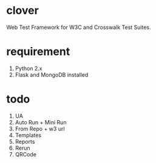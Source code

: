 # clover
Web Test Framework for W3C and Crosswalk Test Suites.

# requirement
1. Python 2.x
2. Flask and MongoDB installed

# todo
1. UA
2. Auto Run + Mini Run
3. From Repo + w3 url
4. Templates
5. Reports
6. Rerun
7. QRCode
